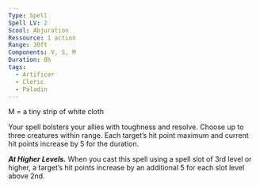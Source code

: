 ```yaml
---
Type: Spell
Spell LV: 2
Scool: Abjuration
Ressource: 1 action
Range: 30ft
Components: V, S, M
Duration: 8h
tags:
  - Artificer
  - Cleric
  - Paladin
---
```

M = a tiny strip of white cloth

Your spell bolsters your allies with toughness and resolve. Choose up to three creatures within range. Each target’s hit point maximum and current hit points increase by 5 for the duration.

**_At Higher Levels._** When you cast this spell using a spell slot of 3rd level or higher, a target’s hit points increase by an additional 5 for each slot level above 2nd.
